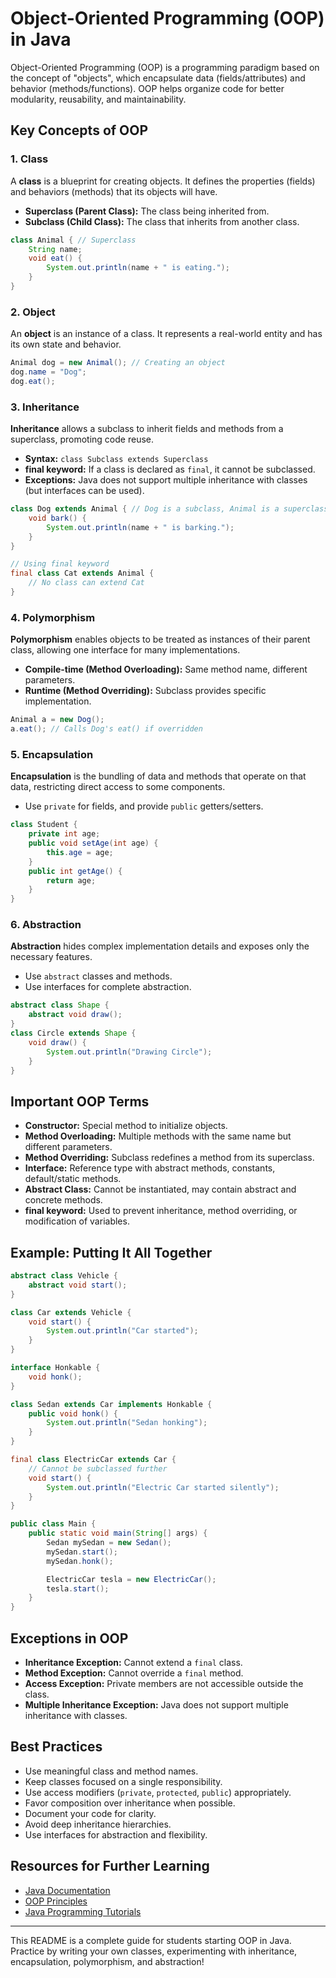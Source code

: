 # Object-Oriented Programming (OOP) in Java

Object-Oriented Programming (OOP) is a programming paradigm based on the concept of "objects", which encapsulate data (fields/attributes) and behavior (methods/functions). OOP helps organize code for better modularity, reusability, and maintainability.

## Key Concepts of OOP

### 1. Class
A **class** is a blueprint for creating objects. It defines the properties (fields) and behaviors (methods) that its objects will have.

- **Superclass (Parent Class):** The class being inherited from.
- **Subclass (Child Class):** The class that inherits from another class.

```java
class Animal { // Superclass
    String name;
    void eat() {
        System.out.println(name + " is eating.");
    }
}
```

### 2. Object
An **object** is an instance of a class. It represents a real-world entity and has its own state and behavior.

```java
Animal dog = new Animal(); // Creating an object
dog.name = "Dog";
dog.eat();
```

### 3. Inheritance
**Inheritance** allows a subclass to inherit fields and methods from a superclass, promoting code reuse.

- **Syntax:** `class Subclass extends Superclass`
- **final keyword:** If a class is declared as `final`, it cannot be subclassed.
- **Exceptions:** Java does not support multiple inheritance with classes (but interfaces can be used).

```java
class Dog extends Animal { // Dog is a subclass, Animal is a superclass
    void bark() {
        System.out.println(name + " is barking.");
    }
}

// Using final keyword
final class Cat extends Animal {
    // No class can extend Cat
}
```

### 4. Polymorphism
**Polymorphism** enables objects to be treated as instances of their parent class, allowing one interface for many implementations.

- **Compile-time (Method Overloading):** Same method name, different parameters.
- **Runtime (Method Overriding):** Subclass provides specific implementation.

```java
Animal a = new Dog();
a.eat(); // Calls Dog's eat() if overridden
```

### 5. Encapsulation
**Encapsulation** is the bundling of data and methods that operate on that data, restricting direct access to some components.

- Use `private` for fields, and provide `public` getters/setters.

```java
class Student {
    private int age;
    public void setAge(int age) {
        this.age = age;
    }
    public int getAge() {
        return age;
    }
}
```

### 6. Abstraction
**Abstraction** hides complex implementation details and exposes only the necessary features.

- Use `abstract` classes and methods.
- Use interfaces for complete abstraction.

```java
abstract class Shape {
    abstract void draw();
}
class Circle extends Shape {
    void draw() {
        System.out.println("Drawing Circle");
    }
}
```

## Important OOP Terms

- **Constructor:** Special method to initialize objects.
- **Method Overloading:** Multiple methods with the same name but different parameters.
- **Method Overriding:** Subclass redefines a method from its superclass.
- **Interface:** Reference type with abstract methods, constants, default/static methods.
- **Abstract Class:** Cannot be instantiated, may contain abstract and concrete methods.
- **final keyword:** Used to prevent inheritance, method overriding, or modification of variables.

## Example: Putting It All Together

```java
abstract class Vehicle {
    abstract void start();
}

class Car extends Vehicle {
    void start() {
        System.out.println("Car started");
    }
}

interface Honkable {
    void honk();
}

class Sedan extends Car implements Honkable {
    public void honk() {
        System.out.println("Sedan honking");
    }
}

final class ElectricCar extends Car {
    // Cannot be subclassed further
    void start() {
        System.out.println("Electric Car started silently");
    }
}

public class Main {
    public static void main(String[] args) {
        Sedan mySedan = new Sedan();
        mySedan.start();
        mySedan.honk();

        ElectricCar tesla = new ElectricCar();
        tesla.start();
    }
}
```

## Exceptions in OOP

- **Inheritance Exception:** Cannot extend a `final` class.
- **Method Exception:** Cannot override a `final` method.
- **Access Exception:** Private members are not accessible outside the class.
- **Multiple Inheritance Exception:** Java does not support multiple inheritance with classes.

## Best Practices

- Use meaningful class and method names.
- Keep classes focused on a single responsibility.
- Use access modifiers (`private`, `protected`, `public`) appropriately.
- Favor composition over inheritance when possible.
- Document your code for clarity.
- Avoid deep inheritance hierarchies.
- Use interfaces for abstraction and flexibility.

## Resources for Further Learning

- [Java Documentation](https://docs.oracle.com/javase/tutorial/java/concepts/)
- [OOP Principles](https://www.geeksforgeeks.org/object-oriented-programming-oops-concept-in-java/)
- [Java Programming Tutorials](https://www.w3schools.com/java/)

---

This README is a complete guide for students starting OOP in Java. Practice by writing your own classes, experimenting with inheritance, encapsulation, polymorphism, and abstraction!